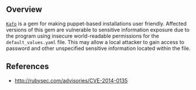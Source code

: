 ## Overview
[`Kafo`](https://rubygems.org/gems/kafo) is a gem for making puppet-based installations user friendly.
Affected versions of this gem are vulnerable to sensitive information exposure due to the program using insecure world-readable permissions for the `default_values.yaml` file. This may allow a local attacker to gain access to password and other unspecified sensitive information located within the file.

## References
- http://rubysec.com/advisories/CVE-2014-0135
